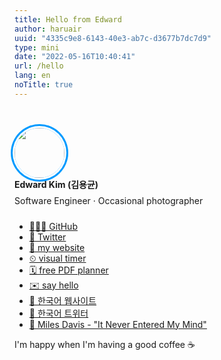 ```yaml
---
title: Hello from Edward
author: haruair
uuid: "4335c9e8-6143-40e3-ab7c-d3677b7dc7d9"
type: mini
date: "2022-05-16T10:40:41"
url: /hello
lang: en
noTitle: true
---
```


<div class="mini">
<img src="https://pbs.twimg.com/profile_images/1437261659484016643/yFdsUPtX_400x400.jpg" style="width: 80px; border-radius: 100%; box-shadow: 0 0 0px 3px #fff, 0 0 0px 6px #019aff; margin-top: 2rem;" />
<div style="margin-bottom: 1.5rem;">
<strong style="display: block; margin-bottom: 0.5rem;">Edward Kim (김용균)</strong>Software Engineer · Occasional photographer
</div>

- [🧑🏻‍💻 GitHub](https://github.com/edykim/)
- [💬 Twitter](https://twitter.com/itsedykim/)
- [📝 my website](https://edykim.com/)
- [⏲ visual timer](https://apps.apple.com/app/id1458639178)
- [🗓 free PDF planner](https://note.edykim.com/)
- [✉️ say hello](https://github.com/edykim/edykim.com/issues/new/)
- [📝 한국어 웹사이트](https://edykim.com/ko/)
- [💬 한국어 트위터](https://twitter.com/haruair/)
- [🎵 Miles Davis - "It Never Entered My Mind"](https://www.youtube.com/watch?v=AJOVf0DH4x4)

I'm happy when I'm having a good coffee ☕️

<style>@media screen and (max-width: 620px) {.mini, .mini * {text-align: center !important;} ul {list-style: none; padding: 0;} }</style>

